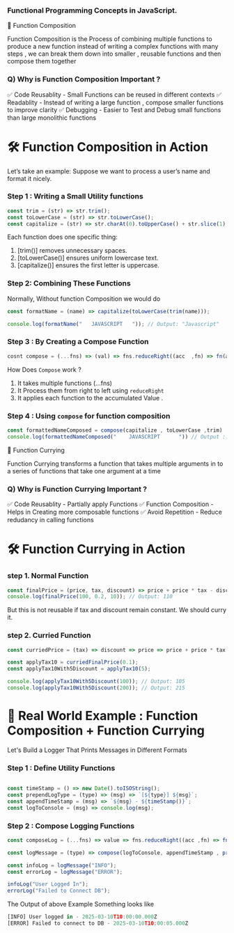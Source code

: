 ### Functional Programming Concepts in JavaScript.

🔷 Function Composition

Function Composition is the Process of combining multiple functions to produce a new function instead of writing a complex functions with many steps , we can break them down into smaller , reusable functions and then compose them together

### Q) Why is Function Composition Important ?

✅ Code Reusablity - Small Functions can be reused in different contexts
✅ Readablity - Instead of writing a large function , compose smaller functions to improve clarity
✅ Debugging - Easier to Test and Debug small functions than large monolithic functions

# 🛠 Function Composition in Action

Let’s take an example: Suppose we want to process a user’s name and format it nicely.

### Step 1 : Writing a Small Utility functions

```javascript
const trim = (str) => str.trim();
const toLowerCase = (str) => str.toLowerCase();
const capitalize = (str) => str.charAt(0).toUpperCase() + str.slice(1);
```

Each function does one specific thing:

1. [trim()] removes unnecessary spaces.
2. [toLowerCase()] ensures uniform lowercase text.
3. [capitalize()] ensures the first letter is uppercase.

### Step 2: Combining These Functions

Normally, Without function Composition we would do

```javascript
const formatName = (name) => capitalize(toLowerCase(trim(name)));

console.log(formatName("   JAVASCRIPT   ")); // Output: "Javascript"
```

### Step 3 : By Creating a Compose Function

```javascript
cosnt compose = (...fns) => (val) => fns.reduceRight((acc  ,fn) => fn(acc) , val)
```

How Does ``` Compose ``` work ?

1. It takes multiple functions (...fns)
2. It Process them from right to left using ``` reduceRight ```
3. It applies each function to the accumulated Value .


### Step 4 : Using ``` compose ``` for function composition

``` javascript  
const formattedNameComposed = compose(capitalize , toLowerCase ,trim)
console.log(formattedNameComposed("    JAVASCRIPT      ")) // Output :: Javascript
```


🔷 Function Currying

Function Currying transforms a function that takes multiple arguments in to a series of functions that take one argument at a time 
### Q) Why is Function Currying Important ?

✅ Code Reusablity - Partially apply Functions 
✅ Function Composition - Helps in Creating more composable functions
✅ Avoid Repetition - Reduce redudancy in calling functions

# 🛠 Function Currying in Action

### step 1. Normal Function
``` js 
const finalPrice = (price, tax, discount) => price + price * tax - discount;
console.log(finalPrice(100, 0.2, 10)); // Output: 110
```
But this is not reusable if tax and discount remain constant. We should curry it.
### step 2. Curried Function

``` js 
const curriedPrice = (tax) => discount => price => price + price * tax - discount;
```

``` js
const applyTax10 = curriedFinalPrice(0.1);
const applyTax10With5Discount = applyTax10(5);

console.log(applyTax10With5Discount(100)); // Output: 105
console.log(applyTax10With5Discount(200)); // Output: 215
```



# 🔷  Real World Example  : Function Composition + Function Currying
Let's Build a Logger That Prints Messages in Different Formats
### Step 1 : Define Utility Functions 
``` js

const timeStamp = () => new Date().toISOString();
const prependLogType = (type) => (msg) => `[${type}] ${msg}`;
const appendTimeStamp = (msg) => `${msg} - ${timeStamp()}`;
const logToConsole = (msg) => console.log(msg);
```

### Step 2 : Compose Logging Functions 

``` js 
const composeLog = (...fns) => value => fns.reduceRight((acc ,fn) => fn(acc) , value);

const logMessage = (type) => compose(logToConsole, appendTimeStamp , prependLogType(type));

const infoLog = logMessage("INFO");
const errorLog = logMessage("ERROR");

infoLog("User Logged In");
errorLog("Failed to Connect DB");
```

The Output of above Example Something looks like 
``` js 
[INFO] User logged in - 2025-03-10T10:00:00.000Z
[ERROR] Failed to connect to DB - 2025-03-10T10:00:05.000Z
```

